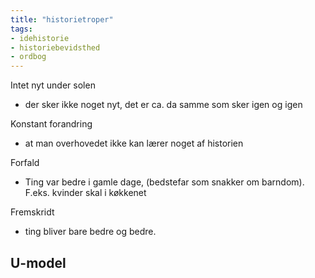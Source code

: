```yaml
---
title: "historietroper"
tags: 
- idehistorie
- historiebevidsthed
- ordbog
---
```

Intet nyt under solen
- der sker ikke noget nyt, det er ca. da samme som sker igen og igen

Konstant forandring
- at man overhovedet ikke kan lærer noget af historien

Forfald
- Ting var bedre i gamle dage, (bedstefar som snakker om barndom). F.eks. kvinder skal i køkkenet

Fremskridt
- ting bliver bare bedre og bedre.

U-model
- 